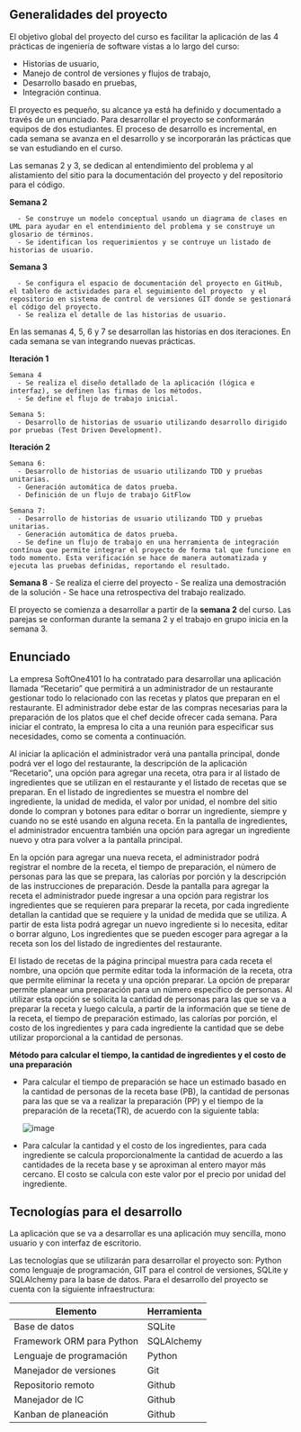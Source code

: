## Generalidades del proyecto

El objetivo global del proyecto del curso es facilitar la aplicación de las 4 prácticas de ingeniería de software vistas a lo largo del curso: 
* Historias de usuario, 
* Manejo de control de versiones y flujos de trabajo, 
* Desarrollo basado en pruebas,
* Integración continua. 

El proyecto es pequeño, su alcance ya está ha definido y documentado a través de un enunciado. Para desarrollar el proyecto se conformarán equipos de dos estudiantes. El proceso de desarrollo es incremental, en cada semana se avanza en el desarrollo y se incorporarán las prácticas que se van estudiando en el curso.

Las semanas 2 y 3, se dedican al entendimiento del problema y al alistamiento del sitio para la documentación del proyecto y del repositorio para el código.

**Semana 2**

      - Se construye un modelo conceptual usando un diagrama de clases en UML para ayudar en el entendimiento del problema y se construye un glosario de términos.
      - Se identifican los requerimientos y se contruye un listado de historias de usuario.
  
**Semana 3**

      - Se configura el espacio de documentación del proyecto en GitHub, el tablero de actividades para el seguimiento del proyecto  y el repositorio en sistema de control de versiones GIT donde se gestionará el código del proyecto.
      - Se realiza el detalle de las historias de usuario.
  
En las semanas 4, 5, 6 y 7 se desarrollan las historias en dos iteraciones. En cada semana se van integrando nuevas prácticas.

**Iteración 1** 
  
    Semana 4
      - Se realiza el diseño detallado de la aplicación (lógica e interfaz), se definen las firmas de los métodos. 
      - Se define el flujo de trabajo inicial.
  
    Semana 5:
      - Desarrollo de historias de usuario utilizando desarrollo dirigido por pruebas (Test Driven Development).

**Iteración 2**

    Semana 6:
      - Desarrollo de historias de usuario utilizando TDD y pruebas unitarias.
      - Generación automática de datos prueba.
      - Definición de un flujo de trabajo GitFlow
  
    Semana 7:  
      - Desarrollo de historias de usuario utilizando TDD y pruebas unitarias.
      - Generación automática de datos prueba.
      - Se define un flujo de trabajo en una herramienta de integración contínua que permite integrar el proyecto de forma tal que funcione en todo momento. Esta verificación se hace de manera automatizada y ejecuta las pruebas definidas, reportando el resultado.


**Semana 8**
      - Se realiza el cierre del proyecto
      - Se realiza una demostración de la solución
      - Se hace una retrospectiva del trabajo realizado. 


El proyecto se comienza a desarrollar a partir de la **semana 2** del curso. Las parejas se conforman durante la semana 2 y el trabajo en grupo inicia en la semana 3.


## Enunciado

La empresa SoftOne4101 lo ha contratado para desarrollar una aplicación llamada “Recetario” que permitirá a un administrador de un restaurante gestionar todo lo relacionado con las recetas y platos que preparan en el restaurante. El administrador debe estar de las compras necesarias para la preparación de los platos que el chef decide ofrecer cada semana. Para iniciar el contrato, la empresa lo cita a una reunión para especificar sus necesidades, como se comenta a continuación.

Al iniciar la aplicación el administrador verá una pantalla principal, donde podrá ver el logo del restaurante, la descripción de la aplicación “Recetario”, una opción para agregar una receta, otra para ir al listado de ingredientes que se utilizan en el restaurante y el listado de recetas que se preparan.  En el listado de ingredientes se muestra el nombre del ingrediente, la unidad de medida, el valor por unidad, el nombre del sitio donde lo compran y botones para editar o borrar un ingrediente, siempre y cuando no se esté usando en alguna receta. En la pantalla de ingredientes, el administrador encuentra también una opción para agregar un ingrediente nuevo y otra para volver a la pantalla principal.

En la opción para agregar una nueva receta, el administrador podrá registrar el nombre de la receta, el tiempo de preparación, el número de personas para las que se prepara, las calorías por porción y la descripción de las instrucciones de preparación. Desde la pantalla para agregar la receta el administrador puede ingresar a una opción para registrar los ingredientes que se requieren para preparar la receta, por cada ingrediente detallan la cantidad que se requiere y la unidad de medida que se utiliza. A partir de esta lista podrá agregar un nuevo ingrediente si lo necesita, editar o borrar alguno, Los ingredientes que se pueden escoger para agregar a la receta son los del listado de ingredientes del restaurante. 

El listado de recetas de la página principal muestra para cada receta el nombre, una opción que permite editar toda la información de la receta, otra que permite eliminar la receta y una opción preparar. La opción de preparar permite planear una preparación para un número específico de personas. Al utilizar esta opción se solicita la cantidad de personas para las que se va a preparar la receta y luego calcula, a partir de la información que se tiene de la receta, el tiempo de preparación estimado, las calorías por porción, el costo de los ingredientes y para cada ingrediente la cantidad que se debe utilizar proporcional a la cantidad de personas. 

**Método para calcular el tiempo, la cantidad de ingredientes y el costo de una preparación**

- Para calcular el tiempo de preparación se hace un estimado basado en la cantidad de personas de la receta base (PB), la cantidad de personas para las que se va a realizar la preparación (PP) y el tiempo de la preparación de la receta(TR), de acuerdo con la siguiente tabla:

  ![image](https://github.com/TiCSw/mt1_practicas_guias_proyecto/assets/images/proyecto/recetario/tabla.png)
  
- Para calcular la cantidad y el costo de los ingredientes, para cada ingrediente se calcula proporcionalmente la cantidad de acuerdo a las cantidades de la receta base y se aproximan al entero mayor más cercano. El costo se calcula con este valor por el precio por unidad del ingrediente.
 

## Tecnologías para el desarrollo 

La aplicación que se va a desarrollar es una aplicación muy sencilla, mono usuario y con interfaz de escritorio. 

Las tecnologías que se utilizarán para desarrollar el proyecto son: Python como lenguaje de programación, GIT para el control de versiones, SQLite y SQLAlchemy para la base de datos. Para el desarrollo del proyecto se cuenta con la siguiente infraestructura:


| Elemento                  | Herramienta |
| ------------------------- | ----------- |
| Base de datos             | SQLite      |
| Framework ORM para Python | SQLAlchemy  |
| Lenguaje de programación  | Python      |
| Manejador de versiones    | Git         |
| Repositorio remoto        | Github      |
| Manejador de IC           | Github      |
| Kanban de planeación      | Github      |


